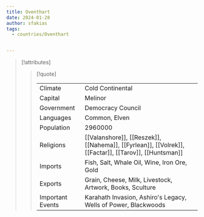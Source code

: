 ```yaml
---
title: Oventhart
date: 2024-01-28
author: sfakias
tags:
  - countries/Oventhart


---
```

> [!attributes]
> 
> > [!quote]
> >
> > | | |
> > | --- | --- |
> > | Climate | Cold Continental |
> > | Capital | Melinor |
> > | Government | Democracy Council |
> > | Languages | Common, Elven |
> > | Population | 2960000 |
> > | Religions | [[Valanshore]], [[Reszek]], [[Nahema]], [[Fyrlean]], [[Volrek]], [[Factar]], [[Tarov]], [[Huntsman]] |
> > | Imports | Fish, Salt, Whale Oil, Wine, Iron Ore, Gold |
> > | Exports | Grain, Cheese, Milk, Livestock, Artwork, Books, Sculture |
> > | Important Events | Karahath Invasion, Ashiro's Legacy, Wells of Power, Blackwoods |
